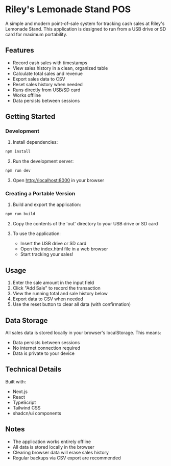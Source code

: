 # Riley's Lemonade Stand POS

A simple and modern point-of-sale system for tracking cash sales at Riley's Lemonade Stand. This application is designed to run from a USB drive or SD card for maximum portability.

## Features

- Record cash sales with timestamps
- View sales history in a clean, organized table
- Calculate total sales and revenue
- Export sales data to CSV
- Reset sales history when needed
- Runs directly from USB/SD card
- Works offline
- Data persists between sessions

## Getting Started

### Development

1. Install dependencies:
```bash
npm install
```

2. Run the development server:
```bash
npm run dev
```

3. Open [http://localhost:8000](http://localhost:8000) in your browser

### Creating a Portable Version

1. Build and export the application:
```bash
npm run build
```

2. Copy the contents of the 'out' directory to your USB drive or SD card

3. To use the application:
   - Insert the USB drive or SD card
   - Open the index.html file in a web browser
   - Start tracking your sales!

## Usage

1. Enter the sale amount in the input field
2. Click "Add Sale" to record the transaction
3. View the running total and sale history below
4. Export data to CSV when needed
5. Use the reset button to clear all data (with confirmation)

## Data Storage

All sales data is stored locally in your browser's localStorage. This means:
- Data persists between sessions
- No internet connection required
- Data is private to your device

## Technical Details

Built with:
- Next.js
- React
- TypeScript
- Tailwind CSS
- shadcn/ui components

## Notes

- The application works entirely offline
- All data is stored locally in the browser
- Clearing browser data will erase sales history
- Regular backups via CSV export are recommended
